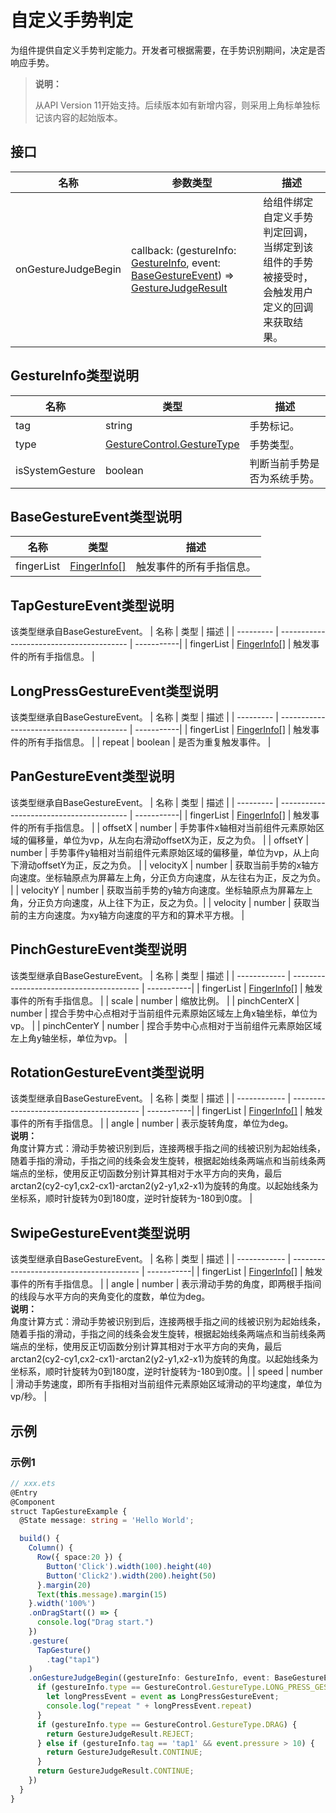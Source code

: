 # 自定义手势判定

为组件提供自定义手势判定能力。开发者可根据需要，在手势识别期间，决定是否响应手势。

>  **说明：**
>
>  从API Version 11开始支持。后续版本如有新增内容，则采用上角标单独标记该内容的起始版本。


## 接口

| 名称      | 参数类型                                | 描述    |
| --------- | ---------------------------------------- | ----- |
| onGestureJudgeBegin | callback: (gestureInfo: [GestureInfo](#gestureinfo类型说明), event: [BaseGestureEvent](#basegestureevent类型说明)) => [GestureJudgeResult](ts-appendix-enums.md#gesturejudgeresult11) | 给组件绑定自定义手势判定回调，当绑定到该组件的手势被接受时，会触发用户定义的回调来获取结果。|

## GestureInfo类型说明

| 名称            | 类型                        | 描述         |
| ---------------  | -------------------------   | -----------|
| tag              | string                      | 手势标记。  |
| type             | [GestureControl.GestureType](ts-appendix-enums.md#gesturetype11)  | 手势类型。 |
| isSystemGesture  | boolean                     | 判断当前手势是否为系统手势。|

## BaseGestureEvent类型说明

| 名称      | 类型                                      | 描述         |
| ---------  | ----------------------------------------  | -----------|
| fingerList | [FingerInfo[]](ts-gesture-settings.md#fingerinfo对象说明) | 触发事件的所有手指信息。  |

## TapGestureEvent类型说明
该类型继承自BaseGestureEvent。
| 名称      | 类型                                      | 描述         |
| ---------  | ----------------------------------------  | -----------|
| fingerList | [FingerInfo[]](ts-gesture-settings.md#fingerinfo对象说明) | 触发事件的所有手指信息。  |

## LongPressGestureEvent类型说明
该类型继承自BaseGestureEvent。
| 名称      | 类型                                      | 描述         |
| ---------  | ----------------------------------------  | -----------|
| fingerList | [FingerInfo[]](ts-gesture-settings.md#fingerinfo对象说明) | 触发事件的所有手指信息。  |
| repeat     | boolean | 是否为重复触发事件。  |

## PanGestureEvent类型说明
该类型继承自BaseGestureEvent。
| 名称      | 类型                                      | 描述         |
| ---------  | ----------------------------------------  | -----------|
| fingerList | [FingerInfo[]](ts-gesture-settings.md#fingerinfo对象说明) | 触发事件的所有手指信息。  |
| offsetX    | number | 手势事件x轴相对当前组件元素原始区域的偏移量，单位为vp，从左向右滑动offsetX为正，反之为负。  |
| offsetY    | number | 手势事件y轴相对当前组件元素原始区域的偏移量，单位为vp，从上向下滑动offsetY为正，反之为负。  |
| velocityX  | number | 获取当前手势的x轴方向速度。坐标轴原点为屏幕左上角，分正负方向速度，从左往右为正，反之为负。  |
| velocityY  | number | 获取当前手势的y轴方向速度。坐标轴原点为屏幕左上角，分正负方向速度，从上往下为正，反之为负。|
| velocity   | number | 获取当前的主方向速度。为xy轴方向速度的平方和的算术平方根。  |

## PinchGestureEvent类型说明
该类型继承自BaseGestureEvent。
| 名称         | 类型                                      | 描述         |
| ------------  | ----------------------------------------  | -----------|
| fingerList    | [FingerInfo[]](ts-gesture-settings.md#fingerinfo对象说明) | 触发事件的所有手指信息。  |
| scale         | number | 缩放比例。  |
| pinchCenterX  | number | 捏合手势中心点相对于当前组件元素原始区域左上角x轴坐标，单位为vp。  |
| pinchCenterY  | number | 捏合手势中心点相对于当前组件元素原始区域左上角y轴坐标，单位为vp。  |

## RotationGestureEvent类型说明
该类型继承自BaseGestureEvent。
| 名称         | 类型                                      | 描述         |
| ------------  | ----------------------------------------  | -----------|
| fingerList    | [FingerInfo[]](ts-gesture-settings.md#fingerinfo对象说明) | 触发事件的所有手指信息。  |
| angle         | number | 表示旋转角度，单位为deg。<br/>**说明：**<br/>角度计算方式：滑动手势被识别到后，连接两根手指之间的线被识别为起始线条，随着手指的滑动，手指之间的线条会发生旋转，根据起始线条两端点和当前线条两端点的坐标，使用反正切函数分别计算其相对于水平方向的夹角，最后arctan2(cy2-cy1,cx2-cx1)-arctan2(y2-y1,x2-x1)为旋转的角度。以起始线条为坐标系，顺时针旋转为0到180度，逆时针旋转为-180到0度。  |

## SwipeGestureEvent类型说明
该类型继承自BaseGestureEvent。
| 名称         | 类型                                      | 描述         |
| ------------  | ----------------------------------------  | -----------|
| fingerList    | [FingerInfo[]](ts-gesture-settings.md#fingerinfo对象说明) | 触发事件的所有手指信息。  |
| angle         | number | 表示滑动手势的角度，即两根手指间的线段与水平方向的夹角变化的度数，单位为deg。<br/>**说明：**<br/>角度计算方式：滑动手势被识别到后，连接两根手指之间的线被识别为起始线条，随着手指的滑动，手指之间的线条会发生旋转，根据起始线条两端点和当前线条两端点的坐标，使用反正切函数分别计算其相对于水平方向的夹角，最后arctan2(cy2-cy1,cx2-cx1)-arctan2(y2-y1,x2-x1)为旋转的角度。以起始线条为坐标系，顺时针旋转为0到180度，逆时针旋转为-180到0度。|
| speed         | number | 滑动手势速度，即所有手指相对当前组件元素原始区域滑动的平均速度，单位为vp/秒。  |
## 示例

### 示例1

```ts
// xxx.ets
@Entry
@Component
struct TapGestureExample {
  @State message: string = 'Hello World';

  build() {
    Column() {
      Row({ space:20 }) {
        Button('Click').width(100).height(40)
        Button('Click2').width(200).height(50)
      }.margin(20)
      Text(this.message).margin(15)
    }.width('100%')
    .onDragStart(() => {
      console.log("Drag start.")
    })
    .gesture(
      TapGesture()
        .tag("tap1")
    )
    .onGestureJudgeBegin((gestureInfo: GestureInfo, event: BaseGestureEvent) => {
      if (gestureInfo.type == GestureControl.GestureType.LONG_PRESS_GESTURE) {
        let longPressEvent = event as LongPressGestureEvent;
        console.log("repeat " + longPressEvent.repeat)
      }
      if (gestureInfo.type == GestureControl.GestureType.DRAG) {
        return GestureJudgeResult.REJECT;
      } else if (gestureInfo.tag == 'tap1' && event.pressure > 10) {
        return GestureJudgeResult.CONTINUE;
      }
      return GestureJudgeResult.CONTINUE;
    })
  }
}
```
